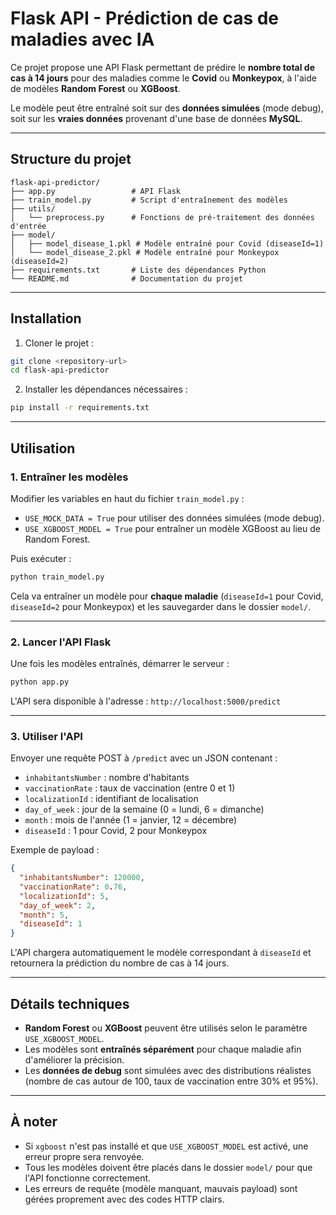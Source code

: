 # Flask API - Prédiction de cas de maladies avec IA

Ce projet propose une API Flask permettant de prédire le **nombre total de cas à 14 jours** pour des maladies comme le **Covid** ou **Monkeypox**, à l'aide de modèles **Random Forest** ou **XGBoost**.

Le modèle peut être entraîné soit sur des **données simulées** (mode debug), soit sur les **vraies données** provenant d'une base de données **MySQL**.

---

## Structure du projet

```
flask-api-predictor/
├── app.py                 # API Flask
├── train_model.py         # Script d'entraînement des modèles
├── utils/
│   └── preprocess.py      # Fonctions de pré-traitement des données d'entrée
├── model/
│   ├── model_disease_1.pkl # Modèle entraîné pour Covid (diseaseId=1)
│   └── model_disease_2.pkl # Modèle entraîné pour Monkeypox (diseaseId=2)
├── requirements.txt       # Liste des dépendances Python
└── README.md              # Documentation du projet
```

---

## Installation

1. Cloner le projet :

```bash
git clone <repository-url>
cd flask-api-predictor
```

2. Installer les dépendances nécessaires :

```bash
pip install -r requirements.txt
```

---

## Utilisation

### 1. Entraîner les modèles

Modifier les variables en haut du fichier `train_model.py` :

- `USE_MOCK_DATA = True` pour utiliser des données simulées (mode debug).
- `USE_XGBOOST_MODEL = True` pour entraîner un modèle XGBoost au lieu de Random Forest.

Puis exécuter :

```bash
python train_model.py
```

Cela va entraîner un modèle pour **chaque maladie** (`diseaseId=1` pour Covid, `diseaseId=2` pour Monkeypox) et les sauvegarder dans le dossier `model/`.

---

### 2. Lancer l'API Flask

Une fois les modèles entraînés, démarrer le serveur :

```bash
python app.py
```

L'API sera disponible à l'adresse : `http://localhost:5000/predict`

---

### 3. Utiliser l'API

Envoyer une requête POST à `/predict` avec un JSON contenant :

- `inhabitantsNumber` : nombre d'habitants
- `vaccinationRate` : taux de vaccination (entre 0 et 1)
- `localizationId` : identifiant de localisation
- `day_of_week` : jour de la semaine (0 = lundi, 6 = dimanche)
- `month` : mois de l'année (1 = janvier, 12 = décembre)
- `diseaseId` : 1 pour Covid, 2 pour Monkeypox

Exemple de payload :

```json
{
  "inhabitantsNumber": 120000,
  "vaccinationRate": 0.76,
  "localizationId": 5,
  "day_of_week": 2,
  "month": 5,
  "diseaseId": 1
}
```

L'API chargera automatiquement le modèle correspondant à `diseaseId` et retournera la prédiction du nombre de cas à 14 jours.

---

## Détails techniques

- **Random Forest** ou **XGBoost** peuvent être utilisés selon le paramètre `USE_XGBOOST_MODEL`.
- Les modèles sont **entraînés séparément** pour chaque maladie afin d'améliorer la précision.
- Les **données de debug** sont simulées avec des distributions réalistes (nombre de cas autour de 100, taux de vaccination entre 30% et 95%).

---

## À noter

- Si `xgboost` n'est pas installé et que `USE_XGBOOST_MODEL` est activé, une erreur propre sera renvoyée.
- Tous les modèles doivent être placés dans le dossier `model/` pour que l'API fonctionne correctement.
- Les erreurs de requête (modèle manquant, mauvais payload) sont gérées proprement avec des codes HTTP clairs.
